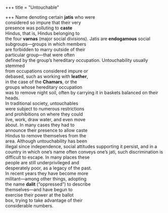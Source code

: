 +++
title = "Untouchable"

+++
Name denoting certain **jatis** who were  
considered so impure that their very  
presence was polluting to **caste**  
Hindus, that is, Hindus belonging to  
the four **varnas** (major social divisions). Jatis are **endogamous** social  
subgroups—groups in which members  
are forbidden to marry outside of their  
particular group—that were often  
defined by the group’s hereditary occupation. Untouchability usually stemmed  
from occupations considered impure or  
debased, such as working with **leather**,  
in the case of the **Chamars**, or the  
groups whose hereditary occupation  
was to remove night soil, often by carrying it in baskets balanced on their heads.  
In traditional society, untouchables  
were subject to numerous restrictions  
and prohibitions on where they could  
live, work, draw water, and even move  
about. In many cases they had to  
announce their presence to allow caste  
Hindus to remove themselves from the  
area. Although untouchability has been  
illegal since independence, social attitudes supporting it persist, and in a  
country in which one’s name often conveys one’s jati, such discrimination is  
difficult to escape. In many places these  
people are still underprivileged and  
desperately poor, as a legacy of the past.  
In recent years they have become more  
militant—among other things, adopting  
the name **dalit** (“oppressed”) to describe  
themselves—and have begun to  
exercise their power at the ballot  
box, trying to take advantage of their  
considerable numbers.
